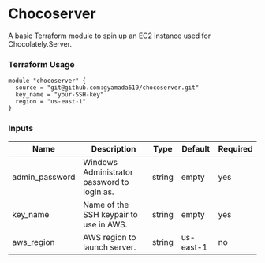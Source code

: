 # Chocoserver
A basic Terraform module to spin up an EC2 instance used for Chocolately.Server.

### Terraform Usage

```
module "chocoserver" {
  source = "git@github.com:gyamada619/chocoserver.git"
  key_name = "your-SSH-key"
  region = "us-east-1"
}
```

### Inputs

| Name | Description | Type | Default | Required |
| ------------- | ------------- | ------------- | ------------- | ------------- | 
| admin_password  | Windows Administrator password to login as.  | string | empty | yes | 
| key_name  | Name of the SSH keypair to use in AWS.  | string | empty | yes | 
| aws_region | AWS region to launch server. | string | us-east-1 | no | 
